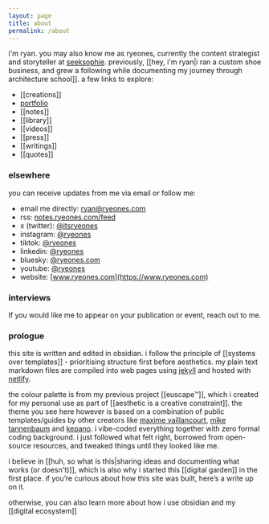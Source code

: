 ```yaml
---
layout: page
title: about
permalink: /about
---
```


i'm ryan. you may also know me as ryeones, currently the content strategist and storyteller at [seeksophie](https://www.seeksophie.com/about). previously, [[hey, i'm ryan|i ran a custom shoe business, and grew a following while documenting my journey through architecture school]]. a few links to explore:

* [[creations]]
* [portfolio](https://www.ryeones.com/work)
* [[notes]]
* [[library]]
* [[videos]]
* [[press]]
* [[writings]]
* [[quotes]]

### elsewhere

you can receive updates from me via email or follow me:

- email me directly: <a class="plain" href="mailto:ryan@ryeones.com">ryan@ryeones.com</a>  
- rss: [notes.ryeones.com/feed](https://notes.ryeones.com/feed.xml)
- x (twitter): [@itsryeones](https://www.x.com/itsryeones)
- instagram: [@ryeones](https://www.instagram.com/ryeones)
- tiktok: [@ryeones](https://www.tiktok.com/ryeones)
- linkedin: [@ryeones](https://www.linkedin.com/ryeones)
- bluesky: [@ryeones.com](https://bsky.app/profile/ryeones.com)
- youtube: [@ryeones](https://www.youtube.com/@ryeones) 
- website: [www.ryeones.com](https://www.ryeones.com)


### interviews

If you would like me to appear on your publication or event, reach out to me.

### prologue

this site is written and edited in obsidian. i follow the principle of [[systems over templates]] - prioritising structure first before aesthetics. my plain text markdown files are compiled into web pages using [jekyll](https://jekyllrb.com/) and hosted with [netlify](https://www.netlify.com/). 

the colour palette is from my previous project [[euscape™]], which i created for my personal use as part of [[aesthetic is a creative constraint]]. the theme you see here however is based on a combination of public templates/guides by other creators like [maxime vaillancourt](https://maximevaillancourt.com/blog/setting-up-your-own-digital-garden-with-jekyll), [mike tannenbaum](https://refinedmind.co/obsidian-jekyll-workflow) and [kepano](https://stephango.com/). i vibe-coded everything together with zero formal coding background. i just followed what felt right, borrowed from open-source resources, and tweaked things until they looked like me.

i believe in [[huh, so what is this|sharing ideas and documenting what works (or doesn't)]], which is also why i started this [[digital garden]] in the first place. if you’re curious about how this site was built, here’s a write up on it.

otherwise, you can also learn more about how i use obsidian and my [[digital ecosystem]]

